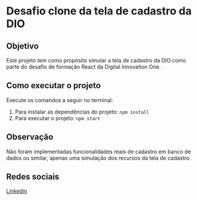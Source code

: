 # Desafio clone da tela de cadastro da DIO

## Objetivo

Este projeto tem como propósito simular a tela de cadastro da DIO como parte do desafio de formação React da Digital Innovation One.

## Como executar o projeto

Execute os comandos a seguir no terminal:
1. Para instalar as dependências do projeto: `npm install`
2. Para executar o projeto: `npm start`


## Observação

Não foram implementadas funcionalidades reais de cadastro em banco de dados ou similar, apenas uma simulação dos recursos da tela de cadastro.

## Redes sociais

[Linkedin](https://linkedin.com/in/gfernandessantos)